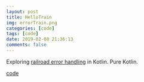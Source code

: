 ```yaml
---
layout: post
title: HelloTrain
img: errorTrain.png
categories: [code]
tags: [code]
date: 2019-02-08 21:36:13
comments: false
---
```

Exploring [railroad error handling](https://www.slideshare.net/ScottWlaschin/railway-oriented-programming) in Kotlin. Pure Kotlin. 

[code](https://github.com/maiatoday/HelloTrain)
